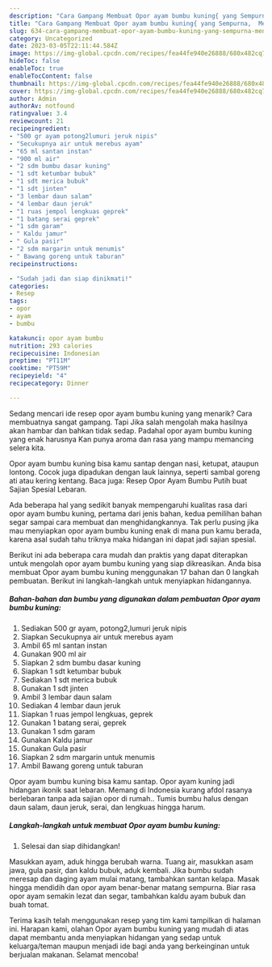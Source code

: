 ```yaml
---
description: "Cara Gampang Membuat Opor ayam bumbu kuning{ yang Sempurna,  Menu Buat lebaran"
title: "Cara Gampang Membuat Opor ayam bumbu kuning{ yang Sempurna,  Menu Buat lebaran"
slug: 634-cara-gampang-membuat-opor-ayam-bumbu-kuning-yang-sempurna-menu-buat-lebaran
category: Uncategorized
date: 2023-03-05T22:11:44.584Z
image: https://img-global.cpcdn.com/recipes/fea44fe940e26888/680x482cq70/opor-ayam-bumbu-kuning-foto-resep-utama.jpg
hideToc: false
enableToc: true
enableTocContent: false
thumbnail: https://img-global.cpcdn.com/recipes/fea44fe940e26888/680x482cq70/opor-ayam-bumbu-kuning-foto-resep-utama.jpg
cover: https://img-global.cpcdn.com/recipes/fea44fe940e26888/680x482cq70/opor-ayam-bumbu-kuning-foto-resep-utama.jpg
author: Admin
authorAv: notfound
ratingvalue: 3.4
reviewcount: 21
recipeingredient:
- "500 gr ayam potong2lumuri jeruk nipis"
- "Secukupnya air untuk merebus ayam"
- "65 ml santan instan"
- "900 ml air"
- "2 sdm bumbu dasar kuning"
- "1 sdt ketumbar bubuk"
- "1 sdt merica bubuk"
- "1 sdt jinten"
- "3 lembar daun salam"
- "4 lembar daun jeruk"
- "1 ruas jempol lengkuas geprek"
- "1 batang serai geprek"
- "1 sdm garam"
- " Kaldu jamur"
- " Gula pasir"
- "2 sdm margarin untuk menumis"
- " Bawang goreng untuk taburan"
recipeinstructions:

- "Sudah jadi dan siap dinikmati!"
categories:
- Resep
tags:
- opor
- ayam
- bumbu

katakunci: opor ayam bumbu 
nutrition: 293 calories
recipecuisine: Indonesian
preptime: "PT11M"
cooktime: "PT59M"
recipeyield: "4"
recipecategory: Dinner

---
```



Sedang mencari ide resep opor ayam bumbu kuning yang menarik? Cara membuatnya sangat gampang. Tapi Jika salah mengolah maka hasilnya akan hambar dan bahkan tidak sedap. Padahal opor ayam bumbu kuning yang enak harusnya Kan punya aroma dan rasa yang mampu memancing selera kita.


Opor ayam bumbu kuning bisa kamu santap dengan nasi, ketupat, ataupun lontong. Cocok juga dipadukan dengan lauk lainnya, seperti sambal goreng ati atau kering kentang. Baca juga: Resep Opor Ayam Bumbu Putih buat Sajian Spesial Lebaran.

Ada beberapa hal yang sedikit banyak mempengaruhi kualitas rasa dari opor ayam bumbu kuning, pertama dari jenis bahan, kedua pemilihan bahan segar sampai cara membuat dan menghidangkannya. Tak perlu pusing jika mau menyiapkan opor ayam bumbu kuning enak di mana pun kamu berada, karena asal sudah tahu triknya maka hidangan ini dapat jadi sajian spesial.


Berikut ini ada beberapa cara mudah dan praktis yang dapat diterapkan untuk mengolah opor ayam bumbu kuning yang siap dikreasikan. Anda bisa membuat Opor ayam bumbu kuning menggunakan 17 bahan dan 0 langkah pembuatan. Berikut ini langkah-langkah untuk menyiapkan hidangannya.

<!--inarticleads1-->

##### Bahan-bahan dan bumbu yang digunakan dalam pembuatan Opor ayam bumbu kuning:

1. Sediakan 500 gr ayam, potong2,lumuri jeruk nipis
1. Siapkan Secukupnya air untuk merebus ayam
1. Ambil 65 ml santan instan
1. Gunakan 900 ml air
1. Siapkan 2 sdm bumbu dasar kuning
1. Siapkan 1 sdt ketumbar bubuk
1. Sediakan 1 sdt merica bubuk
1. Gunakan 1 sdt jinten
1. Ambil 3 lembar daun salam
1. Sediakan 4 lembar daun jeruk
1. Siapkan 1 ruas jempol lengkuas, geprek
1. Gunakan 1 batang serai, geprek
1. Gunakan 1 sdm garam
1. Gunakan  Kaldu jamur
1. Gunakan  Gula pasir
1. Siapkan 2 sdm margarin untuk menumis
1. Ambil  Bawang goreng untuk taburan


Opor ayam bumbu kuning bisa kamu santap. Opor ayam kuning jadi hidangan ikonik saat lebaran. Memang di Indonesia kurang afdol rasanya berlebaran tanpa ada sajian opor di rumah.. Tumis bumbu halus dengan daun salam, daun jeruk, serai, dan lengkuas hingga harum. 

<!--inarticleads2-->

##### Langkah-langkah untuk membuat Opor ayam bumbu kuning:


1. Selesai dan siap dihidangkan!

Masukkan ayam, aduk hingga berubah warna. Tuang air, masukkan asam jawa, gula pasir, dan kaldu bubuk, aduk kembali. Jika bumbu sudah meresap dan daging ayam mulai matang, tambahkan santan kelapa. Masak hingga mendidih dan opor ayam benar-benar matang sempurna. Biar rasa opor ayam semakin lezat dan segar, tambahkan kaldu ayam bubuk dan buah tomat. 

Terima kasih telah menggunakan resep yang tim kami tampilkan di halaman ini. Harapan kami, olahan Opor ayam bumbu kuning yang mudah di atas dapat membantu anda menyiapkan hidangan yang sedap untuk keluarga/teman maupun menjadi ide bagi anda yang berkeinginan untuk berjualan makanan. Selamat mencoba!
